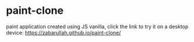 # paint-clone
paint application created using JS vanilla, click the link to try it on a desktop device: https://zabarullah.github.io/paint-clone/
